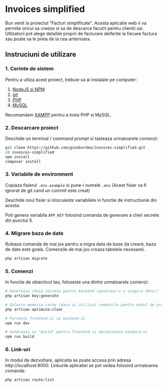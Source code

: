 # Invoices simplified

Bun venit la proiectul "Facturi simplificate". Acesta aplicatie web ii va permite oricui sa creeze si sa de descarce facutri pentru clientii sai. Utilzatorii pot alege detaliile proprii de facturare deiferite la fiecare factura sau poate sa le preia de la cea anterioara.

## Instruciuni de utilizare

### 1. Cerinte de sistem

Pentru a utliza acest proiect, trebuie sa ai instalate pe computer:

1. [NodeJS si NPM](https://nodejs.org/en/download/package-manager)
1. [git](https://git-scm.com/downloads)
1. [PHP](https://www.php.net/downloads)
1. [MySQL](https://www.mysql.com/downloads/)

Recomandam [XAMPP](https://www.apachefriends.org/download.html) pentru a insta PHP si MySQL.

### 2. Descarcare proiect

Deschide un terminal / command prompt si tasteaza urmatoarele comenzi:

```sh
git clone https://github.com/ginoburdea/invoices-simplified.git
cd invoices-simplified
npm install
composer install
```

### 3. Variabile de environment

Copiaza fisierul `.env.example` si pune-i numele `.env` (Acest fisier va fi ignorat de git cand un commit este creat)

Deschide noul fisier si inlocuieste variabilele in functie de instructiunie din acesta.

Poti genera variabila `APP_KEY` folosind comanda de generare a cheii secrete din punctul 5.

### 4. Migrare baza de date

Ruleaza comanda de mai jos pentru a migra data de baze (la creare, baza de date este goala. Comenzile de mai jos creaza tabelele necesare).

```sh
php artisan migrate
```

### 5. Comenzi

In functie de obiectivul tau, foloseste una dintre urmatoarele comenzi:

```sh
# Genereaza cheia secreta pentru backend (genereaz-o o singura data!)
php artisan key:generate

# Goleste memoria cache (daca ai utilizat comenzile pentru modul de productie si acum doresti sa dezvolti)
php artisan optimize:clear

# Porneste frontend-ul si backend-ul
npm run dev

# Genereaza un "build" pentru frontend si optimizeaza backend-ul
npm run build
```

### 6. Link-uri

In modul de dezvoltare, aplicatia se poate accesa prin adresa http://localhost:8000. Linkurile aplicatiei se pot vedea folosind urmatoarea comanda:

```sh
php artisan route:list
```
